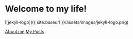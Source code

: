 # Welcome to my life!

![jekyll-logo]({{ site.baseurl }}/assets/images/jekyll-logo.png)

[About me](/about)
[My Posts](/Hello-World)